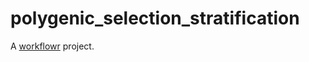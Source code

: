 # polygenic_selection_stratification

A [workflowr][] project.

[workflowr]: https://github.com/workflowr/workflowr
